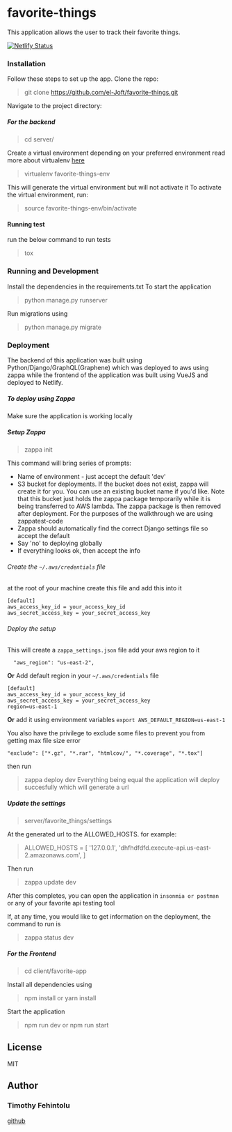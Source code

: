 # favorite-things
This  application allows the user to track their favorite things.

[![Netlify Status](https://api.netlify.com/api/v1/badges/08a9fa6d-e6a8-41c1-b4ee-bdf23874b11d/deploy-status)](https://app.netlify.com/sites/favoriteapp/deploys)


### Installation
Follow these steps to set up the app.
Clone the repo:
> git clone https://github.com/el-Joft/favorite-things.git

Navigate to the project directory:

##### For the backend

> cd server/

Create a virtual environment depending on your preferred environment
read more about virtualenv [here](https://virtualenv.pypa.io/en/latest/)
> virtualenv favorite-things-env

This will generate the virtual environment but will not activate it To activate the virtual environment, run:
> source favorite-things-env/bin/activate

#### Running test
run the below command to run tests
> tox

### Running and Development
Install the dependencies in the requirements.txt
To start the application
> python manage.py runserver

Run migrations using
> python manage.py migrate
### Deployment
The backend of this application was built using Python/Django/GraphQL(Graphene) which was deployed to aws using zappa while the frontend of the application was built using VueJS and deployed to Netlify.

##### To deploy using Zappa

Make sure the application is working locally
##### Setup Zappa

> zappa init

This command will bring series of prompts:
- Name of environment - just accept the default 'dev'
- S3 bucket for deployments. If the bucket does not exist, zappa will create it for you. You can use an existing bucket name if you'd like. Note that this bucket just holds the zappa package temporarily while it is being transferred to AWS lambda. The zappa package is then removed after deployment. For the purposes of the walkthrough we are using zappatest-code
- Zappa should automatically find the correct Django settings file so accept the default
- Say 'no' to deploying globally
- If everything looks ok, then accept the info

###### Create the `~/.aws/credentials` file
at the root of your machine create this file and add this into it
```
[default]
aws_access_key_id = your_access_key_id
aws_secret_access_key = your_secret_access_key
```

 ###### Deploy the setup
 This will create a `zappa_settings.json` file
 add your aws region to it
 ```
   "aws_region": "us-east-2",
 ```
 **Or** Add default region in your `~/.aws/credentials` file
 ```
 [default]
aws_access_key_id = your_access_key_id
aws_secret_access_key = your_secret_access_key
region=us-east-1
 ```
 **Or** add it using environment variables
 `export AWS_DEFAULT_REGION=us-east-1`
 
 You also have the privilege to exclude some files to prevent you from getting max file size error
 ```
 "exclude": ["*.gz", "*.rar", "htmlcov/", "*.coverage", "*.tox"]
 ```
 then run
 > zappa deploy dev
 Everything being equal the application will deploy succesfully which will generate a url
 
##### Update the settings
> server/favorite_things/settings

At the generated url to the ALLOWED_HOSTS. for example:
> ALLOWED_HOSTS = [ '127.0.0.1', 'dhfhdfdfd.execute-api.us-east-2.amazonaws.com', ]

Then run
> zappa update dev

After this completes, you can open the application in `insonmia or postman` or any of your favorite api testing tool

If, at any time, you would like to get information on the deployment, the command to run is

> zappa status dev


##### For the Frontend
> cd client/favorite-app

Install all dependencies using 
> npm install or yarn install

Start the application 
> npm run dev or npm run start


License
----

MIT

Author
----
 
### Timothy Fehintolu
[github](https://github.com/el-Joft)
 